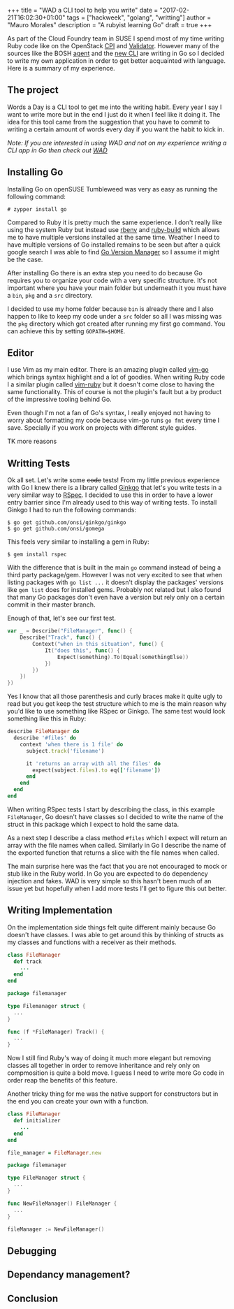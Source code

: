 +++
title = "WAD a CLI tool to help you write"
date = "2017-02-21T16:02:30+01:00"
tags = ["hackweek", "golang", "writting"]
author = "Mauro Morales"
description = "A rubyist learning Go"
draft = true
+++

As part of the Cloud Foundry team in SUSE I spend most of my time writing Ruby
code like on the OpenStack [CPI] and [Validator]. However many of the sources
like the BOSH [agent] and the [new CLI] are writing in Go so I decided to write
my own application in order to get better acquainted with language. Here is a
summary of my experience.

## The project

Words a Day is a CLI tool to get me into the writing habit. Every year I say I
want to write more but in the end I just do it when I feel like it doing it.
The idea for this tool came from the suggestion that you have to commit to
writing a certain amount of words every day if you want the habit to kick in.

_Note: If you are interested in using WAD and not on my experience writing a
CLI app in Go then check out [WAD]_

## Installing Go

Installing Go on openSUSE Tumbleweed was very as easy as running the following
command:

```
# zypper install go
```

Compared to Ruby it is pretty much the same experience. I don't really like
using the system Ruby but instead use [rbenv] and [ruby-build] which allows me
to have multiple versions installed at the same time. Weather I need to have
multiple versions of Go installed remains to be seen but after a quick google
search I was able to find [Go Version Manager] so I assume it might be the
case.

After installing Go there is an extra step you need to do because Go requires
you to organize your code with a very specific structure. It's not important
where you have your main folder but underneath it you must have a `bin`, `pkg`
and a `src` directory.

I decided to use my home folder because `bin` is already there and I also
happen to like to keep my code under a `src` folder so all I was missing was
the `pkg` directory which got created after running my first go command. You
can achieve this by setting `GOPATH=$HOME`.

## Editor

I use Vim as my main editor. There is an amazing plugin called [vim-go] which
brings syntax highlight and a lot of goodies. When writing Ruby code I a
similar plugin called [vim-ruby] but it doesn't come close to having the same
functionality. This of course is not the plugin's fault but a by product of the
impressive tooling behind Go.

Even though I'm not a fan of Go's syntax, I really enjoyed not having to worry
about formatting my code because vim-go runs `go fmt` every time I save.
Specially if you work on projects with different style guides.

TK more reasons

## Writting Tests

Ok all set. Let's write some ~~code~~ tests! From my little previous experience
with Go I knew there is a library called [Ginkgo] that let's you write tests in
a very similar way to [RSpec]. I decided to use this in order to have a lower
entry barrier since I'm already used to this way of writing tests. To install
Ginkgo I had to run the following commands:

```
$ go get github.com/onsi/ginkgo/ginkgo
$ go get github.com/onsi/gomega
```

This feels very similar to installing a gem in Ruby:

```
$ gem install rspec
```

With the difference that is built in the main `go` command instead of being a
third party package/gem. However I was not very excited to see that when
listing packages with `go list ...` it doesn't display the packages' versions
like `gem list` does for installed gems. Probably not related but I also found
that many Go packages don't even have a version but rely only on a certain
commit in their master branch.


Enough of that, let's see our first test.

```Go
var _ = Describe("FileManager", func() {
	Describe("Track", func() {
		Context("when in this situation", func() {
			It("does this", func() {
				Expect(something).To(Equal(somethingElse))
			})
		})
	})
})
```

Yes I know that all those parenthesis and curly braces make it quite ugly to
read but you get keep the test structure which to me is the main reason why
you'd like to use something like RSpec or Ginkgo. The same test would look
something like this in Ruby:

```Ruby
describe FileManager do
  describe '#files' do
    context 'when there is 1 file' do
      subject.track('filename')

      it 'returns an array with all the files' do
        expect(subject.files).to eq(['filename'])
      end
    end
  end
end
```

When writing RSpec tests I start by describing the class, in this example
`FileManager`, Go doesn't have classes so I decided to write the name of the
struct in this package which I expect to hold the same data.

As a next step I describe a class method `#files` which I expect will return an
array with the file names when called. Similarly in Go I describe the name of
the exported function that returns a slice with the file names when called.

The main surprise here was the fact that you are not encouraged to mock or stub
like in the Ruby world. In Go you are expected to do dependency injection and
fakes. WAD is very simple so this hasn't been much of an issue yet but
hopefully when I add more tests I'll get to figure this out better.

## Writing Implementation

On the implementation side things felt quite different mainly because Go
doesn't have classes. I was able to get around this by thinking of structs as
my classes and functions with a receiver as their methods.

```Ruby
class FileManager
  def track
    ...
  end
end
```

```Go
package filemanager

type Filemanager struct {
  ...
}

func (f *FileManager) Track() {
  ...
}
```

Now I still find Ruby's way of doing it much more elegant but removing classes
all together in order to remove inheritance and rely only on compmosition is
quite a bold move. I guess I need to write more Go code in order reap the
benefits of this feature.

Another tricky thing for me was the native support for constructors but in the
end you can create your own with a function.

```Ruby
class FileManager
  def initializer
    ...
  end
end

file_manager = FileManager.new
```

```Go
package filemanager

type FileManager struct {
  ...
}

func NewFileManager() FileManager {
  ...
}

fileManager := NewFileManager()
```

## Debugging

## Dependancy management?

## Conclusion

[CPI]: https://github.com/cloudfoundry-incubator/bosh-openstack-cpi-release
[Validator]: https://github.com/cloudfoundry-incubator/cf-openstack-validator
[agent]: https://github.com/cloudfoundry/bosh-agent
[new CLI]: https://github.com/cloudfoundry/bosh-cli
[WAD]: https://github.com/mauromorales/wad
[rbenv]: https://github.com/rbenv/rbenv
[ruby-build]: https://github.com/rbenv/ruby-build
[Go Version Manager]: https://github.com/moovweb/gvm
[vim-go]: https://github.com/fatih/vim-go
[vim-ruby]: https://github.com/vim-ruby/vim-ruby
[Ginkgo]: https://onsi.github.io/ginkgo/
[RSpec]: http://rspec.info/documentation/
